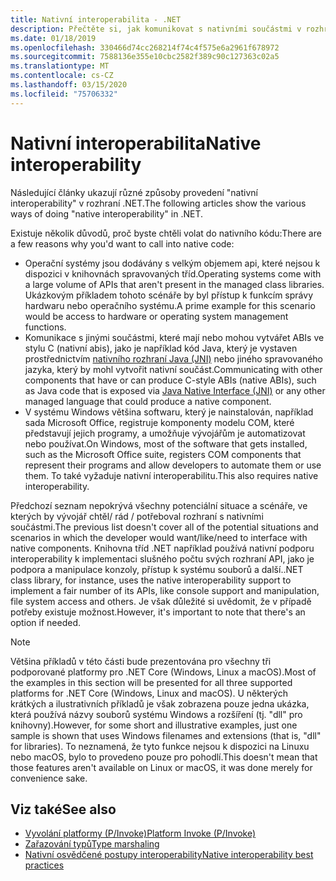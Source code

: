 ```yaml
---
title: Nativní interoperabilita - .NET
description: Přečtěte si, jak komunikovat s nativními součástmi v rozhraní .NET.
ms.date: 01/18/2019
ms.openlocfilehash: 330466d74cc268214f74c4f575e6a2961f678972
ms.sourcegitcommit: 7588136e355e10cbc2582f389c90c127363c02a5
ms.translationtype: MT
ms.contentlocale: cs-CZ
ms.lasthandoff: 03/15/2020
ms.locfileid: "75706332"
---
```

# <a name="native-interoperability"></a><span data-ttu-id="2f683-103">Nativní interoperabilita</span><span class="sxs-lookup"><span data-stu-id="2f683-103">Native interoperability</span></span>

<span data-ttu-id="2f683-104">Následující články ukazují různé způsoby provedení "nativní interoperability" v rozhraní .NET.</span><span class="sxs-lookup"><span data-stu-id="2f683-104">The following articles show the various ways of doing "native interoperability" in .NET.</span></span>

<span data-ttu-id="2f683-105">Existuje několik důvodů, proč byste chtěli volat do nativního kódu:</span><span class="sxs-lookup"><span data-stu-id="2f683-105">There are a few reasons why you'd want to call into native code:</span></span>

- <span data-ttu-id="2f683-106">Operační systémy jsou dodávány s velkým objemem api, které nejsou k dispozici v knihovnách spravovaných tříd.</span><span class="sxs-lookup"><span data-stu-id="2f683-106">Operating systems come with a large volume of APIs that aren't present in the managed class libraries.</span></span> <span data-ttu-id="2f683-107">Ukázkovým příkladem tohoto scénáře by byl přístup k funkcím správy hardwaru nebo operačního systému.</span><span class="sxs-lookup"><span data-stu-id="2f683-107">A prime example for this scenario would be access to hardware or operating system management functions.</span></span>
- <span data-ttu-id="2f683-108">Komunikace s jinými součástmi, které mají nebo mohou vytvářet ABIs ve stylu C (nativní abis), jako je například kód Java, který je vystaven prostřednictvím [nativního rozhraní Java (JNI)](https://docs.oracle.com/javase/8/docs/technotes/guides/jni/) nebo jiného spravovaného jazyka, který by mohl vytvořit nativní součást.</span><span class="sxs-lookup"><span data-stu-id="2f683-108">Communicating with other components that have or can produce C-style ABIs (native ABIs), such as Java code that is exposed via [Java Native Interface (JNI)](https://docs.oracle.com/javase/8/docs/technotes/guides/jni/) or any other managed language that could produce a native component.</span></span>
- <span data-ttu-id="2f683-109">V systému Windows většina softwaru, který je nainstalován, například sada Microsoft Office, registruje komponenty modelu COM, které představují jejich programy, a umožňuje vývojářům je automatizovat nebo používat.</span><span class="sxs-lookup"><span data-stu-id="2f683-109">On Windows, most of the software that gets installed, such as the Microsoft Office suite, registers COM components that represent their programs and allow developers to automate them or use them.</span></span> <span data-ttu-id="2f683-110">To také vyžaduje nativní interoperabilitu.</span><span class="sxs-lookup"><span data-stu-id="2f683-110">This also requires native interoperability.</span></span>

<span data-ttu-id="2f683-111">Předchozí seznam nepokrývá všechny potenciální situace a scénáře, ve kterých by vývojář chtěl/ rád / potřeboval rozhraní s nativními součástmi.</span><span class="sxs-lookup"><span data-stu-id="2f683-111">The previous list doesn't cover all of the potential situations and scenarios in which the developer would want/like/need to interface with native components.</span></span> <span data-ttu-id="2f683-112">Knihovna tříd .NET například používá nativní podporu interoperability k implementaci slušného počtu svých rozhraní API, jako je podpora a manipulace konzoly, přístup k systému souborů a další.</span><span class="sxs-lookup"><span data-stu-id="2f683-112">.NET class library, for instance, uses the native interoperability support to implement a fair number of its APIs, like console support and manipulation, file system access and others.</span></span> <span data-ttu-id="2f683-113">Je však důležité si uvědomit, že v případě potřeby existuje možnost.</span><span class="sxs-lookup"><span data-stu-id="2f683-113">However, it's important to note that there's an option if needed.</span></span>

> [!NOTE]
> <span data-ttu-id="2f683-114">Většina příkladů v této části bude prezentována pro všechny tři podporované platformy pro .NET Core (Windows, Linux a macOS).</span><span class="sxs-lookup"><span data-stu-id="2f683-114">Most of the examples in this section will be presented for all three supported platforms for .NET Core (Windows, Linux and macOS).</span></span> <span data-ttu-id="2f683-115">U některých krátkých a ilustrativních příkladů je však zobrazena pouze jedna ukázka, která používá názvy souborů systému Windows a rozšíření (tj. "dll" pro knihovny).</span><span class="sxs-lookup"><span data-stu-id="2f683-115">However, for some short and illustrative examples, just one sample is shown that uses Windows filenames and extensions (that is, "dll" for libraries).</span></span> <span data-ttu-id="2f683-116">To neznamená, že tyto funkce nejsou k dispozici na Linuxu nebo macOS, bylo to provedeno pouze pro pohodlí.</span><span class="sxs-lookup"><span data-stu-id="2f683-116">This doesn't mean that those features aren't available on Linux or macOS, it was done merely for convenience sake.</span></span>

## <a name="see-also"></a><span data-ttu-id="2f683-117">Viz také</span><span class="sxs-lookup"><span data-stu-id="2f683-117">See also</span></span>

- [<span data-ttu-id="2f683-118">Vyvolání platformy (P/Invoke)</span><span class="sxs-lookup"><span data-stu-id="2f683-118">Platform Invoke (P/Invoke)</span></span>](pinvoke.md)
- [<span data-ttu-id="2f683-119">Zařazování typů</span><span class="sxs-lookup"><span data-stu-id="2f683-119">Type marshaling</span></span>](type-marshaling.md)
- [<span data-ttu-id="2f683-120">Nativní osvědčené postupy interoperability</span><span class="sxs-lookup"><span data-stu-id="2f683-120">Native interoperability best practices</span></span>](best-practices.md)
